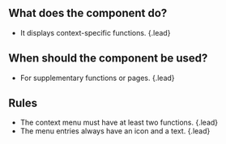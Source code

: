 ## What does the component do?
*   It displays context-specific functions. {.lead}

## When should the component be used? 
*   For supplementary functions or pages. {.lead}

## Rules 
*   The context menu must have at least two functions. {.lead}
*   The menu entries always have an icon and a text. {.lead}